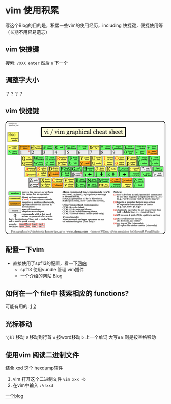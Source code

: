 # vim 使用积累
写这个Blog的目的是，积累一些vim的使用经历，including 快捷键，便捷使用等（长期不用容易遗忘）

## vim 快捷键
搜索: `/XXX enter` 然后 `n` 下一个

## 调整字大小
？？？？

## vim 快捷键
![vim_1](./images/vim_1.jpg)
## 配置一下vim 
* 直接使用了spf13的配置，看一下[网站](https://github.com/spf13/spf13-vim)
	* spf13 使用vundle 管理 vim插件 
	* 一个介绍的网站 [Blog](http://harrycode.logdown.com/tags/Vim)

## 如何在一个 file中 搜索相应的 functions? 
可能有用的: [1](http://easwy.com/blog/archives/advanced-vim-skills-cscope/) [2](http://my.oschina.net/shelllife/blog/120922)


## 光标移动 
`hjkl` 移动
`0` 移动到行首
`w` 按word移动    `b` 上一个单词  大写`W` `B` 则是按空格移动

## 使用vim 阅读二进制文件
结合 xxd 这个 hexdump软件 
1. vim 打开这个二进制文件 `vim xxx -b`
2. 在vim中输入 `:%!xxd`

[一个blog](http://easwy.com/blog/archives/advanced-vim-skills-basic-move-method/)


